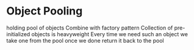 # Object Pooling

holding pool of objects
Combine with factory pattern
Collection of pre-initialized objects is heavyweight
Every time we need such an object we take one from the pool
once we done return it back to the pool
